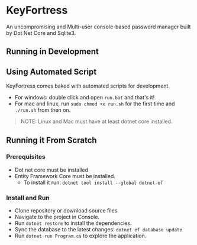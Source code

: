 # KeyFortress

An uncompromising and Multi-user console-based password manager built by Dot Net Core and Sqlite3.

## Running in Development

## Using Automated Script

KeyFortress comes baked with automated scripts for development.

- For windows: double click and open `run.bat` and that's it!
- For mac and linux, run `sudo chmod +x run.sh` for the first time and `./run.sh` from then on.

> NOTE: Linux and Mac must have at least dotnet core installed.

## Running it From Scratch

### Prerequisites

- Dot net core must be installed
- Entity Framework Core must be installed.
  - To install it run: `dotnet tool install --global dotnet-ef`

### Install and Run

- Clone repository or download source files.
- Navigate to the project in Console.
- Run `dotnet restore` to install the dependencies.
- Sync the database to the latest changes: `dotnet ef database update`
- Run `dotnet run Program.cs` to explore the application.
